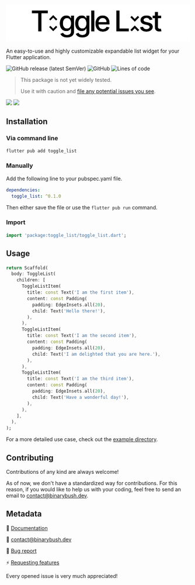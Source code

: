 ![Logo](https://github.com/BinaryBush/binarybush.dev/blob/main/assets/banner.png)

An easy-to-use and highly customizable expandable list widget for your Flutter application.

![GitHub release (latest SemVer)](https://img.shields.io/github/v/release/binarybush/toggle_list?sort=semver) ![GitHub](https://img.shields.io/github/license/binarybush/toggle_list?label=license) ![Lines of code](https://img.shields.io/tokei/lines/github/binarybush/toggle_list)

> This package is not yet widely tested.
> 
> Use it with caution and [file any potential issues you see](https://github.com/BinaryBush/toggle_list/issues/new/choose).

<span><img src="https://user-images.githubusercontent.com/50302858/150950690-076b7560-8b8f-4fba-b9c2-0350749abbe7.gif" style="width:250px;"/></span>
<span><img src="https://user-images.githubusercontent.com/50302858/150950727-0725106d-970b-4618-9db8-e4faec9c030a.gif" style="width:250px;"/></span>

## Installation

### Via command line
```
flutter pub add toggle_list
```
### Manually
Add the following line to your pubspec.yaml file.
```yaml
dependencies:
  toggle_list: ^0.1.0
```
Then either save the file or use the `flutter pub run` command.

### Import
```dart
import 'package:toggle_list/toggle_list.dart';
```
    
## Usage 
```dart
return Scaffold(
  body: ToggleList(
    children: [
      ToggleListItem(
        title: const Text('I am the first item'),
        content: const Padding(
          padding: EdgeInsets.all(20),
          child: Text('Hello there!'),
        ),
      ),
      ToggleListItem(
        title: const Text('I am the second item'),
        content: const Padding(
          padding: EdgeInsets.all(20),
          child: Text('I am delighted that you are here.'),
        ),
      ),
      ToggleListItem(
        title: const Text('I am the third item'),
        content: const Padding(
          padding: EdgeInsets.all(20),
          child: Text('Have a wonderful day!'),
        ),
      ),
    ],
  ),
);
```

For a more detailed use case, check out the [example directory](https://github.com/binarybush/toggle_list/tree/main/example).

## Contributing
Contributions of any kind are always welcome!

As of now, we don't have a standardized way for contributions. For this reason, if you would like to help us with your coding, feel free to send an email to [contact@binarybush.dev](mailto:contact@binarybush.dev).

## Metadata
:green_book: [Documentation](https://pub.dev/documentation/toggle_list/latest/)

:email: [contact@binarybush.dev](mailto:contact@binarybush.dev)

:bug: [Bug report](https://github.com/BinaryBush/toggle_list/issues/new?assignees=&labels=bug%2Ctriage&template=1_bug.yaml)

:zap: [Requesting features](https://github.com/BinaryBush/toggle_list/issues/new?assignees=&labels=new-feature&template=2_feature_request.yaml)

Every opened issue is very much appreciated!
